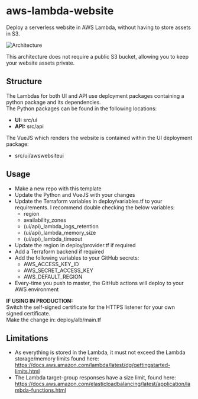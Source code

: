 # aws-lambda-website
Deploy a serverless website in AWS Lambda, without having to store assets in S3.

![Architecture](../assets/lambda-website.png)

This architecture does not require a public S3 bucket, allowing you to keep your website assets private.
## Structure
The Lambdas for both UI and API use deployment packages containing a python package and its dependencies.<br>
The Python packages can be found in the following locations: 
- <b>UI:</b>  src/ui <br>
- <b>API:</b> src/api <br>

The VueJS which renders the website is contained within the UI deployment package:
- src/ui/awswebsiteui

## Usage
- Make a new repo with this template
- Update the Python and VueJS with your changes
- Update the Terraform variables in deploy/variables.tf to your requirements. I recommend double checking the below variables:
    - region
    - availability_zones
    - (ui/api)_lambda_logs_retention
    - (ui/api)_lambda_memory_size
    - (ui/api)_lambda_timeout
- Update the region in deploy/provider.tf if required
- Add a Terraform backend if required
- Add the following variables to your GitHub secrets:
    - AWS_ACCESS_KEY_ID
    - AWS_SECRET_ACCESS_KEY
    - AWS_DEFAULT_REGION
- Every-time you push to master, the GitHub actions will deploy to your AWS environment

<b>IF USING IN PRODUCTION:</b><br>
Switch the self-signed certificate for the HTTPS listener for your own signed certificate.  
Make the change in: deploy/alb/main.tf

## Limitations
- As everything is stored in the Lambda, it must not exceed the Lambda storage/memory limits found here:
    https://docs.aws.amazon.com/lambda/latest/dg/gettingstarted-limits.html
- The Lambda target-group responses have a size limit, found here:
    https://docs.aws.amazon.com/elasticloadbalancing/latest/application/lambda-functions.html
    